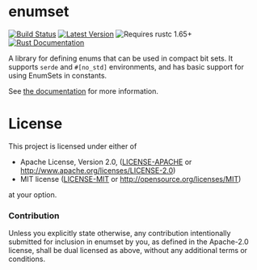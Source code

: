 # enumset

[![Build Status](https://github.com/Lymia/enumset/actions/workflows/test.yml/badge.svg)](https://github.com/Lymia/enumset/actions/workflows/test.yml)
[![Latest Version](https://img.shields.io/crates/v/enumset.svg)](https://crates.io/crates/enumset)
![Requires rustc 1.65+](https://img.shields.io/badge/rustc-1.65+-red.svg)
[![Rust Documentation](https://img.shields.io/badge/api-rustdoc-blue.svg)](https://docs.rs/enumset)

A library for defining enums that can be used in compact bit sets. It supports
`serde` and `#[no_std]` environments, and has basic support for using EnumSets
in constants.

See [the documentation](https://docs.rs/enumset) for more information.

# License

This project is licensed under either of

 * Apache License, Version 2.0, ([LICENSE-APACHE](LICENSE-APACHE) or
   http://www.apache.org/licenses/LICENSE-2.0)
 * MIT license ([LICENSE-MIT](LICENSE-MIT) or
   http://opensource.org/licenses/MIT)

at your option.

### Contribution

Unless you explicitly state otherwise, any contribution intentionally submitted
for inclusion in enumset by you, as defined in the Apache-2.0 license, shall be
dual licensed as above, without any additional terms or conditions.
